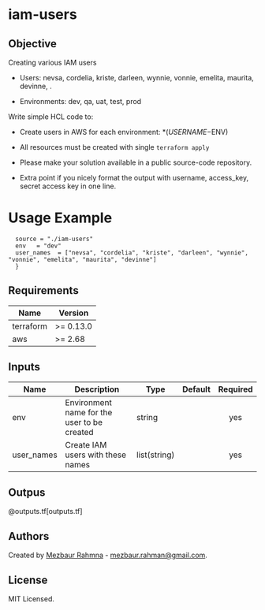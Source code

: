 # iam-users

## Objective

Creating various IAM users

- Users: nevsa, cordelia, kriste, darleen, wynnie, vonnie, emelita, maurita, devinne,  .

- Environments: dev, qa, uat, test, prod

Write simple HCL code to:

- Create users in AWS for each environment: *($USERNAME-$ENV)

- All resources must be created with single `terraform apply`

- Please make your solution available in a public source-code repository.

- Extra point if you nicely format the output with username, access_key, secret access key in one line.


# Usage Example

```module "dev_iam_users" {
  source = "./iam-users"
  env   = "dev"
  user_names  = ["nevsa", "cordelia", "kriste", "darleen", "wynnie", "vonnie", "emelita", "maurita", "devinne"]
  }
```

## Requirements

| Name | Version |
|------|---------|
| terraform | >= 0.13.0 |
| aws | >= 2.68 |


## Inputs

| Name | Description | Type | Default | Required |
|------|-------------|------|---------|:--------:|
| env  | Environment name for the user to be created | string | | yes |
| user_names  | Create IAM users with these names | list(string) | | yes |

## Outpus
 @outputs.tf[outputs.tf]


## Authors

Created by [Mezbaur Rahmna](https://github.com/my-janala) - mezbaur.rahman@gmail.com.

## License

MIT Licensed.

